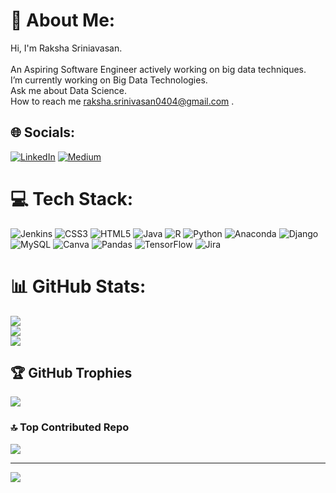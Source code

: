 # 💫 About Me:
Hi, I'm Raksha Sriniavasan.<br><br> An Aspiring Software Engineer actively working on big data techniques. <br> I’m currently working on Big Data Technologies.<br> Ask me about Data Science.<br> How to reach me raksha.srinivasan0404@gmail.com .<br>


## 🌐 Socials:
[![LinkedIn](https://img.shields.io/badge/LinkedIn-%230077B5.svg?logo=linkedin&logoColor=white)](https://linkedin.com/in/raksha-srinivasan-637393183/) [![Medium](https://img.shields.io/badge/Medium-12100E?logo=medium&logoColor=white)](https://medium.com/@raksha-srinivasan) 

# 💻 Tech Stack:
![Jenkins](https://img.shields.io/badge/jenkins-%232C5263.svg?style=flat&logo=jenkins&logoColor=white) ![CSS3](https://img.shields.io/badge/css3-%231572B6.svg?style=flat&logo=css3&logoColor=white) ![HTML5](https://img.shields.io/badge/html5-%23E34F26.svg?style=flat&logo=html5&logoColor=white) ![Java](https://img.shields.io/badge/java-%23ED8B00.svg?style=flat&logo=java&logoColor=white) ![R](https://img.shields.io/badge/r-%23276DC3.svg?style=flat&logo=r&logoColor=white) ![Python](https://img.shields.io/badge/python-3670A0?style=flat&logo=python&logoColor=ffdd54) ![Anaconda](https://img.shields.io/badge/Anaconda-%2344A833.svg?style=flat&logo=anaconda&logoColor=white) ![Django](https://img.shields.io/badge/django-%23092E20.svg?style=flat&logo=django&logoColor=white) ![MySQL](https://img.shields.io/badge/mysql-%2300f.svg?style=flat&logo=mysql&logoColor=white) ![Canva](https://img.shields.io/badge/Canva-%2300C4CC.svg?style=flat&logo=Canva&logoColor=white) ![Pandas](https://img.shields.io/badge/pandas-%23150458.svg?style=flat&logo=pandas&logoColor=white) ![TensorFlow](https://img.shields.io/badge/TensorFlow-%23FF6F00.svg?style=flat&logo=TensorFlow&logoColor=white) ![Jira](https://img.shields.io/badge/jira-%230A0FFF.svg?style=flat&logo=jira&logoColor=white)
# 📊 GitHub Stats:
![](https://github-readme-stats.vercel.app/api?username=Raksha-Srinivasan&theme=vue-dark&hide_border=false&include_all_commits=false&count_private=false)<br/>
![](https://github-readme-streak-stats.herokuapp.com/?user=Raksha-Srinivasan&theme=vue-dark&hide_border=false)<br/>
![](https://github-readme-stats.vercel.app/api/top-langs/?username=Raksha-Srinivasan&theme=vue-dark&hide_border=false&include_all_commits=false&count_private=false&layout=compact)

## 🏆 GitHub Trophies
![](https://github-profile-trophy.vercel.app/?username=Raksha-Srinivasan&theme=onestar&no-frame=false&no-bg=false&margin-w=4)

### 🔝 Top Contributed Repo
![](https://github-contributor-stats.vercel.app/api?username=Raksha-Srinivasan&limit=5&theme=tokyonight&combine_all_yearly_contributions=true)

---
[![](https://visitcount.itsvg.in/api?id=Raksha-Srinivasan&icon=6&color=5)](https://visitcount.itsvg.in)

<!-- Proudly created with GPRM ( https://gprm.itsvg.in ) -->
